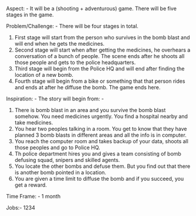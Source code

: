 Aspect: - It will be a (shooting + adventurous) game. There will be five stages in the game.

Problem/Challenge: -
There will be four stages in total.
1.	First stage will start from the person who survives in the bomb blast and will end when he gets the medicines.
2.	Second stage will start when after getting the medicines, he overhears a conversation of a bunch of people. The scene ends after he shoots all those people and gets to the police headquarters.
3.	Third stage will begin from the Police HQ and will end after finding the location of a new bomb.
4.	Fourth stage will begin from a bike or something that that person rides and ends at after he diffuse the bomb. 
The game ends here.

Inspiration: - The story will begin from: -
1.	There is bomb blast in an area and you survive the bomb blast somehow. You need medicines urgently. You find a hospital nearby and take medicines.
2.	You hear two peoples talking in a room. You get to know that they have planned 3 bomb blasts in different areas and all the info is in computer.
3.	You reach the computer room and takes backup of your data, shoots all those peoples and go to Police HQ.
4.	Th police department hires you and gives a team consisting of bomb defusing squad, snipers and skilled agents.
5.	You locate the other bombs and defuse them. But you find out that there is another bomb pointed in a location. 
6.	You are given a time limit to diffuse the bomb and if you succeed, you get a reward.

Time Frame: - 1 month

Jobs:- 1234


